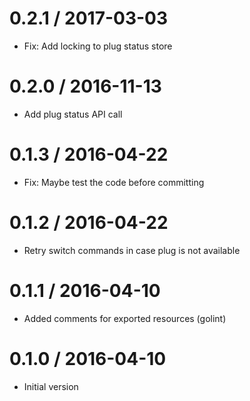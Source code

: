 # 0.2.1 / 2017-03-03

  * Fix: Add locking to plug status store

# 0.2.0 / 2016-11-13

  * Add plug status API call


0.1.3 / 2016-04-22
==================

  * Fix: Maybe test the code before committing

0.1.2 / 2016-04-22
==================

  * Retry switch commands in case plug is not available

0.1.1 / 2016-04-10
==================

  * Added comments for exported resources (golint)

0.1.0 / 2016-04-10
==================

  * Initial version
